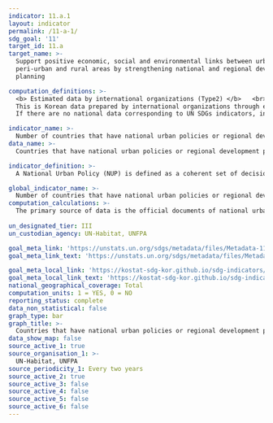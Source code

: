 ```yaml
---
indicator: 11.a.1
layout: indicator
permalink: /11-a-1/
sdg_goal: '11'
target_id: 11.a
target_name: >-
  Support positive economic, social and environmental links between urban,
  peri-urban and rural areas by strengthening national and regional development
  planning

computation_definitions: >-
  <b> Estimated data by international organizations (Type2) </b>   <br>
  This is Korean data prepared by international organizations through estimation and modeling. <br>
  If there are no national data corresponding to UN SDGs indicators, international data are available for monitoring.

indicator_name: >-
  Number of countries that have national urban policies or regional development plans that (a) respond to population dynamics, (b) ensure balanced territorial development, (c)  increase local fiscal space
data_name: >-
  Countries that have national urban policies or regional development plans that respond to population dynamics, ensure balanced territorial development, increase local fiscal space

indicator_definition: >-
  A National Urban Policy (NUP) is defined as a coherent set of decisions or principle of actions derived through a deliberate government led process of coordinating and rallying various actors for a common vision and goal that will promote more transformative, productive, inclusive, and resilient urban development for the long term. They should (a) respond to population dynamics, (b) ensure balanced territorial development, and (c) increase local fiscal space.  

global_indicator_name: >-
  Number of countries that have national urban policies or regional development plans that (a) respond to population dynamics, (b) ensure balanced territorial development, (c)  increase local fiscal space
computation_calculations: >-
  The primary source of data is the official documents of national urban policies and regional development plans, available in or provided by national and regional administrations of the countries. All these will be derived from the national and global state of NUP survey results.
 
un_designated_tier: III
un_custodian_agency: UN-Habitat, UNFPA

goal_meta_link: 'https://unstats.un.org/sdgs/metadata/files/Metadata-11-a-01.pdf'
goal_meta_link_text: 'https://unstats.un.org/sdgs/metadata/files/Metadata-11-a-01.pdf'

goal_meta_local_link: 'https://kostat-sdg-kor.github.io/sdg-indicators/public/data/Metadata-11-a-01_ENG.pdf'
goal_meta_local_link_text: 'https://kostat-sdg-kor.github.io/sdg-indicators/public/data/Metadata-11-a-01_ENG.pdf'
national_geographical_coverage: Total
computation_units: 1 = YES, 0 = NO
reporting_status: complete
data_non_statistical: false
graph_type: bar
graph_title: >-
  Countries that have national urban policies or regional development plans that respond to population dynamics, ensure balanced territorial development, increase local fiscal space
data_show_map: false
source_active_1: true
source_organisation_1: >-
  UN-Habitat, UNFPA
source_periodicity_1: Every two years
source_active_2: true
source_active_3: false
source_active_4: false
source_active_5: false
source_active_6: false
---
```

